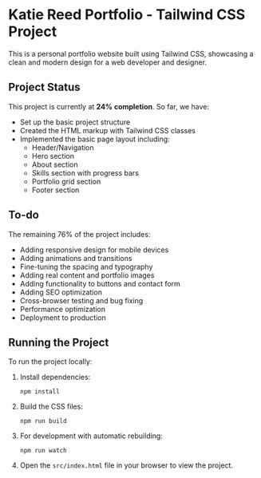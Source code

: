 # Katie Reed Portfolio - Tailwind CSS Project

This is a personal portfolio website built using Tailwind CSS, showcasing a clean and modern design for a web developer and designer.

## Project Status

This project is currently at **24% completion**. So far, we have:

- Set up the basic project structure
- Created the HTML markup with Tailwind CSS classes
- Implemented the basic page layout including:
  - Header/Navigation
  - Hero section
  - About section
  - Skills section with progress bars
  - Portfolio grid section
  - Footer section

## To-do

The remaining 76% of the project includes:

- Adding responsive design for mobile devices
- Adding animations and transitions
- Fine-tuning the spacing and typography
- Adding real content and portfolio images
- Adding functionality to buttons and contact form
- Adding SEO optimization
- Cross-browser testing and bug fixing
- Performance optimization
- Deployment to production

## Running the Project

To run the project locally:

1. Install dependencies:
   ```
   npm install
   ```

2. Build the CSS files:
   ```
   npm run build
   ```

3. For development with automatic rebuilding:
   ```
   npm run watch
   ```

4. Open the `src/index.html` file in your browser to view the project.
